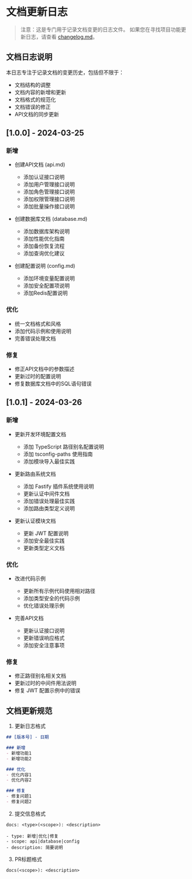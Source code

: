 # 文档更新日志

> 注意：这是专门用于记录文档变更的日志文件。
> 如果您在寻找项目功能更新日志，请查看 [changelog.md](./changelog.md)。

## 文档日志说明
本日志专注于记录文档的变更历史，包括但不限于：
- 文档结构的调整
- 文档内容的新增和更新
- 文档格式的规范化
- 文档错误的修正
- API文档的同步更新

## [1.0.0] - 2024-03-25

### 新增
- 创建API文档 (api.md)
  - 添加认证接口说明
  - 添加用户管理接口说明
  - 添加角色管理接口说明
  - 添加权限管理接口说明
  - 添加批量操作接口说明

- 创建数据库文档 (database.md)
  - 添加数据库架构说明
  - 添加性能优化指南
  - 添加备份恢复流程
  - 添加查询优化建议

- 创建配置说明 (config.md)
  - 添加环境变量配置说明
  - 添加安全配置项说明
  - 添加Redis配置说明

### 优化
- 统一文档格式和风格
- 添加代码示例和使用说明
- 完善错误处理文档

### 修复
- 修正API文档中的参数描述
- 更新过时的配置说明
- 修复数据库文档中的SQL语句错误

## [1.0.1] - 2024-03-26

### 新增
- 更新开发环境配置文档
  - 添加 TypeScript 路径别名配置说明
  - 添加 tsconfig-paths 使用指南
  - 添加模块导入最佳实践

- 更新路由系统文档
  - 添加 Fastify 插件系统使用说明
  - 更新认证中间件文档
  - 添加错误处理最佳实践
  - 添加路由类型定义说明

- 更新认证模块文档
  - 更新 JWT 配置说明
  - 添加安全最佳实践
  - 更新类型定义文档

### 优化
- 改进代码示例
  - 更新所有示例代码使用相对路径
  - 添加类型安全的代码示例
  - 优化错误处理示例

- 完善API文档
  - 更新认证接口说明
  - 更新错误响应格式
  - 添加安全注意事项

### 修复
- 修正路径别名相关文档
- 更新过时的中间件用法说明
- 修复 JWT 配置示例中的错误

## 文档更新规范

1. 更新日志格式
```markdown
## [版本号] - 日期

### 新增
- 新增功能1
- 新增功能2

### 优化
- 优化内容1
- 优化内容2

### 修复
- 修复问题1
- 修复问题2
```

2. 提交信息格式
```
docs: <type>(<scope>): <description>

- type: 新增|优化|修复
- scope: api|database|config
- description: 简要说明
```

3. PR标题格式
```
docs(<scope>): <description>
``` 